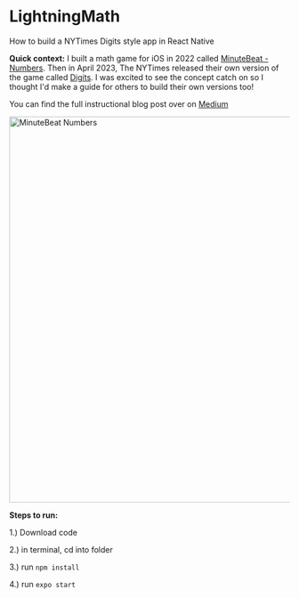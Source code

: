 # LightningMath
How to build a NYTimes Digits style app in React Native

**Quick context:** I built a math game for iOS in 2022 called [MinuteBeat - Numbers](https://apps.apple.com/us/app/minutebeat-numbers/id1614527068). Then in April 2023, The NYTimes released their own version of the game called [Digits](https://www.nytimes.com/games/digits). I was excited to see the concept catch on so I thought I'd make a guide for others to build their own versions too!

You can find the full instructional blog post over on [Medium](https://medium.com/@majoseph2013/build-your-own-nytimes-digits-style-game-in-react-native-a03da54a2ea5)

<img width="693" alt="MinuteBeat Numbers" src="https://github.com/Technicolor-Dreamcoat/LightningMath/assets/130793433/a5c8e678-3a18-486f-9270-36227d512578">

**Steps to run:**

1.) Download code

2.) in terminal, cd into folder

3.) run `npm install`

4.) run `expo start`
